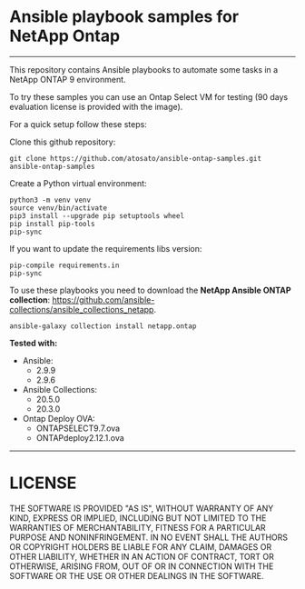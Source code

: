 # Ansible playbook samples for NetApp Ontap
----
This repository contains Ansible playbooks to automate some tasks in a NetApp ONTAP 9 environment.

To try these samples you can use an Ontap Select VM for testing (90 days evaluation license is provided with the image).

For a quick setup follow these steps:

Clone this github repository:
```
git clone https://github.com/atosato/ansible-ontap-samples.git ansible-ontap-samples
```

Create a Python virtual environment:
```
python3 -m venv venv
source venv/bin/activate
pip3 install --upgrade pip setuptools wheel
pip install pip-tools
pip-sync
```
If you want to update the requirements libs version:
```
pip-compile requirements.in
pip-sync
```

To use these playbooks you need to download the **NetApp Ansible ONTAP collection**: <link>https://github.com/ansible-collections/ansible_collections_netapp</link>.
```
ansible-galaxy collection install netapp.ontap
```

**Tested with:**
 - Ansible:
    * 2.9.9
    * 2.9.6
 - Ansible Collections:
    * 20.5.0
    * 20.3.0
 - Ontap Deploy OVA:
    * ONTAPSELECT9.7.ova
    * ONTAPdeploy2.12.1.ova


----
# LICENSE
THE SOFTWARE IS PROVIDED "AS IS", WITHOUT WARRANTY OF ANY KIND, EXPRESS OR IMPLIED, INCLUDING BUT NOT LIMITED TO THE WARRANTIES OF MERCHANTABILITY, FITNESS FOR A PARTICULAR PURPOSE AND NONINFRINGEMENT. IN NO EVENT SHALL THE AUTHORS OR COPYRIGHT HOLDERS BE LIABLE FOR ANY CLAIM, DAMAGES OR OTHER LIABILITY, WHETHER IN AN ACTION OF CONTRACT, TORT OR OTHERWISE, ARISING FROM, OUT OF OR IN CONNECTION WITH THE SOFTWARE OR THE USE OR OTHER DEALINGS IN THE SOFTWARE.
